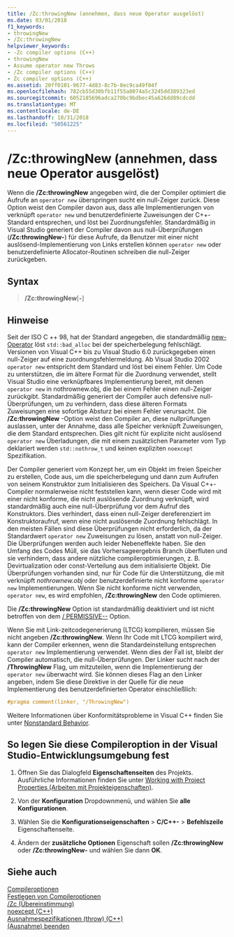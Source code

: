 ```yaml
---
title: /Zc:throwingNew (annehmen, dass neue Operator ausgelöst)
ms.date: 03/01/2018
f1_keywords:
- throwingNew
- /Zc:throwingNew
helpviewer_keywords:
- -Zc compiler options (C++)
- throwingNew
- Assume operator new Throws
- /Zc compiler options (C++)
- Zc compiler options (C++)
ms.assetid: 20ff0101-9677-4d83-8c7b-8ec9ca49f04f
ms.openlocfilehash: 782cb55d30bfb11f55a0074a5c3245dd389323ed
ms.sourcegitcommit: 6052185696adca270bc9bdbec45a626dd89cdcdd
ms.translationtype: MT
ms.contentlocale: de-DE
ms.lasthandoff: 10/31/2018
ms.locfileid: "50561225"
---
```

# <a name="zcthrowingnew-assume-operator-new-throws"></a>/Zc:throwingNew (annehmen, dass neue Operator ausgelöst)

Wenn die **/Zc:throwingNew** angegeben wird, die der Compiler optimiert die Aufrufe an `operator new` überspringen sucht ein null-Zeiger zurück. Diese Option weist den Compiler davon aus, dass alle Implementierungen von verknüpft `operator new` und benutzerdefinierte Zuweisungen der C++-Standard entsprechen, und löst bei Zuordnungsfehler. Standardmäßig in Visual Studio generiert der Compiler davon aus null-Überprüfungen (**/Zc:throwingNew-**) für diese Aufrufe, da Benutzer mit einer nicht auslösend-Implementierung von Links erstellen können `operator new` oder benutzerdefinierte Allocator-Routinen schreiben die null-Zeiger zurückgeben.

## <a name="syntax"></a>Syntax

> **/Zc:throwingNew**[**-**]

## <a name="remarks"></a>Hinweise

Seit der ISO C ++ 98, hat der Standard angegeben, die standardmäßig [new-Operator](../../standard-library/new-operators.md#op_new) löst `std::bad_alloc` bei der speicherbelegung fehlschlägt. Versionen von Visual C++ bis zu Visual Studio 6.0 zurückgegeben einen null-Zeiger auf eine zuordnungsfehlermeldung. Ab Visual Studio 2002 `operator new` entspricht dem Standard und löst bei einem Fehler. Um Code zu unterstützen, die im ältere Format für die Zuordnung verwendet, stellt Visual Studio eine verknüpfbares Implementierung bereit, mit denen `operator new` in nothrownew.obj, die bei einem Fehler einen null-Zeiger zurückgibt. Standardmäßig generiert der Compiler auch defensive null-Überprüfungen, um zu verhindern, dass diese älteren Formats Zuweisungen eine sofortige Absturz bei einem Fehler verursacht. Die **/Zc:throwingNew** -Option weist den Compiler an, diese nullprüfungen auslassen, unter der Annahme, dass alle Speicher verknüpft Zuweisungen, die dem Standard entsprechen. Dies gilt nicht für explizite nicht auslösend `operator new` Überladungen, die mit einem zusätzlichen Parameter vom Typ deklariert werden `std::nothrow_t` und keinen expliziten `noexcept` Spezifikation.

Der Compiler generiert vom Konzept her, um ein Objekt im freien Speicher zu erstellen, Code aus, um die speicherbelegung und dann zum Aufrufen von seinem Konstruktor zum Initialisieren des Speichers. Da Visual C++-Compiler normalerweise nicht feststellen kann, wenn dieser Code wird mit einer nicht konforme, die nicht auslösende Zuordnung verknüpft, wird standardmäßig auch eine null-Überprüfung vor dem Aufruf des Konstruktors. Dies verhindert, dass einen null-Zeiger dereferenziert im Konstruktoraufruf, wenn eine nicht auslösende Zuordnung fehlschlägt. In den meisten Fällen sind diese Überprüfungen nicht erforderlich, da der Standardwert `operator new` Zuweisungen zu lösen, anstatt von null-Zeiger. Die Überprüfungen werden auch leider Nebeneffekte haben. Sie den Umfang des Codes Müll, sie das Vorhersageergebnis Branch überfluten und sie verhindern, dass andere nützliche compileroptimierungen, z. B. Devirtualization oder const-Verteilung aus dem initialisierte Objekt. Die Überprüfungen vorhanden sind, nur für Code für die Unterstützung, die mit verknüpft *nothrownew.obj* oder benutzerdefinierte nicht konforme `operator new` Implementierungen. Wenn Sie nicht konforme nicht verwenden, `operator new`, es wird empfohlen, **/Zc:throwingNew** den Code optimieren.

Die **/Zc:throwingNew** Option ist standardmäßig deaktiviert und ist nicht betroffen von dem [/ PERMISSIVE--](permissive-standards-conformance.md) Option.

Wenn Sie mit Link-zeitcodegenerierung (LTCG) kompilieren, müssen Sie nicht angeben **/Zc:throwingNew**. Wenn Ihr Code mit LTCG kompiliert wird, kann der Compiler erkennen, wenn die Standardeinstellung entsprechen `operator new` Implementierung verwendet. Wenn dies der Fall ist, bleibt der Compiler automatisch, die null-Überprüfungen. Der Linker sucht nach der **/ThrowingNew** Flag, um mitzuteilen, wenn die Implementierung der `operator new` überwacht wird. Sie können dieses Flag an den Linker angeben, indem Sie diese Direktive in der Quelle für die neue Implementierung des benutzerdefinierten Operator einschließlich:

```cpp
#pragma comment(linker, "/ThrowingNew")
```

Weitere Informationen über Konformitätsprobleme in Visual C++ finden Sie unter [Nonstandard Behavior](../../cpp/nonstandard-behavior.md).

## <a name="to-set-this-compiler-option-in-the-visual-studio-development-environment"></a>So legen Sie diese Compileroption in der Visual Studio-Entwicklungsumgebung fest

1. Öffnen Sie das Dialogfeld **Eigenschaftenseiten** des Projekts. Ausführliche Informationen finden Sie unter [Working with Project Properties (Arbeiten mit Projekteigenschaften)](../../ide/working-with-project-properties.md).

1. Von der **Konfiguration** Dropdownmenü, und wählen Sie **alle Konfigurationen**.

1. Wählen Sie die **Konfigurationseigenschaften** > **C/C++-** > **Befehlszeile** Eigenschaftenseite.

1. Ändern der **zusätzliche Optionen** Eigenschaft sollen **/Zc:throwingNew** oder **/Zc:throwingNew-** und wählen Sie dann **OK**.

## <a name="see-also"></a>Siehe auch

[Compileroptionen](../../build/reference/compiler-options.md)<br/>
[Festlegen von Compileroptionen](../../build/reference/setting-compiler-options.md)<br/>
[/Zc (Übereinstimmung)](../../build/reference/zc-conformance.md)<br/>
[noexcept (C++)](../../cpp/noexcept-cpp.md)<br/>
[Ausnahmespezifikationen (throw) (C++)](../../cpp/exception-specifications-throw-cpp.md)<br/>
[(Ausnahme) beenden](../../standard-library/exception-functions.md#terminate)<br/>

